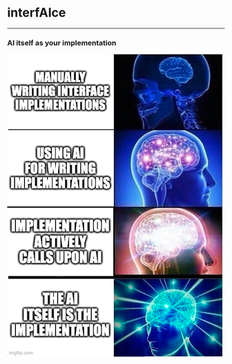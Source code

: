# interfAIce

----------------

### AI itself as your implementation

![Galaxy brain meme](interfAIce_brain_meme.png)
